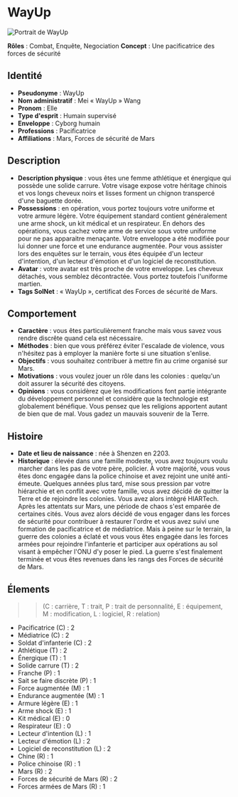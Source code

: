 # WayUp

![Portrait de WayUp](portrait_wayup.png)

**Rôles** : Combat, Enquête, Negociation
**Concept** : Une pacificatrice des forces de sécurité

## Identité 

* **Pseudonyme** : WayUp
* **Nom administratif** : Mei « WayUp » Wang
* **Pronom** : Elle
* **Type d'esprit** : Humain supervisé
* **Enveloppe** : Cyborg humain
* **Professions** : Pacificatrice
* **Affiliations** : Mars, Forces de sécurité de Mars

## Description 

* **Description physique** : vous êtes une femme athlétique et énergique qui possède une solide carrure. Votre visage expose votre héritage chinois et vos longs cheveux noirs et lisses forment un chignon transpercé d'une baguette dorée.
* **Possessions** : en opération, vous portez toujours votre uniforme et votre armure légère. Votre équipement standard contient généralement une arme shock, un kit médical et un respirateur. En dehors des opérations, vous cachez votre arme de service sous votre uniforme pour ne pas apparaitre menaçante. Votre enveloppe a été modifiée pour lui donner une force et une endurance augmentée. Pour vous assister lors des enquêtes sur le terrain, vous êtes équipée d'un lecteur d'intention, d'un lecteur d'émotion et d'un logiciel de reconstitution. 
* **Avatar** : votre avatar est très proche de votre enveloppe. Les cheveux détachés, vous semblez décontractée. Vous portez toutefois l'uniforme martien.
* **Tags SolNet** : « WayUp », certificat des Forces de sécurité de Mars.

## Comportement 

* **Caractère** : vous êtes particulièrement franche mais vous savez vous rendre discrête quand cela est nécessaire.
* **Méthodes** : bien que vous préférez éviter l'escalade de violence, vous n'hésitez pas à employer la manière forte si une situation s'enlise.
* **Objectifs** : vous souhaitez contribuer à mettre fin au crime organisé sur Mars.
* **Motivations** : vous voulez jouer un rôle dans les colonies : quelqu'un doit assurer la sécurité des citoyens.
* **Opinions** : vous considèrez que les modifications font partie intégrante du développement personnel et considère que la technologie est globalement bénéfique. Vous pensez que les religions apportent autant de bien que de mal. Vous gadez un mauvais souvenir de la Terre.

## Histoire 

* **Date et lieu de naissance** : née à Shenzen en 2203.
* **Historique** : élevée dans une famille modeste, vous avez toujours voulu marcher dans les pas de votre père, policier. À votre majorité, vous vous êtes donc engagée dans la police chinoise et avez rejoint une unité anti-émeute. Quelques années plus tard, mise sous pression par votre hiérarchie et en conflit avec votre famille, vous avez décidé de quitter la Terre et de rejoindre les colonies. Vous avez alors intègré HIARTech. Après les attentats sur Mars, une période de chaos s'est emparée de certaines cités. Vous avez alors décidé de vous engager dans les forces de sécurité pour contribuer à restaurer l'ordre et vous avez suivi une formation de pacificatrice et de médiatrice. Mais à peine sur le terrain, la guerre des colonies a éclaté et vous vous êtes engagée dans les forces armées pour rejoindre l'infanterie et participer aux opérations au sol visant à empêcher l'ONU d'y poser le pied. La guerre s'est finalement terminée et vous êtes revenues dans les rangs des Forces de sécurité de Mars.

## Élements 

>> (C : carrière, T : trait, P : trait de personnalité, E : équipement, M : modification, L : logiciel, R : relation)

* Pacificatrice (C) : 2
* Médiatrice (C) : 2
* Soldat d'infanterie (C) : 2
* Athlétique (T) : 2
* Énergique (T) : 1
* Solide carrure (T) : 2
* Franche (P) : 1
* Sait se faire discrète (P) : 1
* Force augmentée (M) : 1
* Endurance augmentée (M) : 1
* Armure légère (E) : 1
* Arme shock (E) : 1
* Kit médical (E) : 0
* Respirateur (E) : 0
* Lecteur d'intention (L) : 1
* Lecteur d'émotion (L) : 2
* Logiciel de reconstitution (L) : 2
* Chine (R) : 1
* Police chinoise (R) : 1
* Mars (R) : 2
* Forces de sécurité de Mars (R) : 2
* Forces armées de Mars (R) : 1
